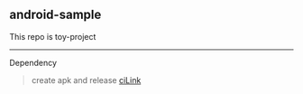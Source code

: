 ## android-sample

This repo is toy-project

---

Dependency

> create apk and release [ciLink]

[cilink]: https://github.com/ShaunLWM/action-release-debugapk
